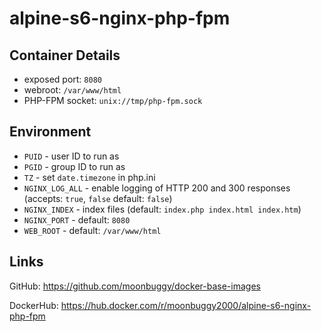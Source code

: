 # alpine-s6-nginx-php-fpm

## Container Details

* exposed port: `8080`
* webroot: `/var/www/html`
* PHP-FPM socket: `unix://tmp/php-fpm.sock`

## Environment

* `PUID`          - user ID to run as
* `PGID`          - group ID to run as
* `TZ`		      - set `date.timezone` in php.ini
* `NGINX_LOG_ALL` - enable logging of HTTP 200 and 300 responses (accepts: `true`, `false` default: `false`)
* `NGINX_INDEX`   - index files (default: `index.php index.html index.htm`)
* `NGINX_PORT`    - default: `8080`
* `WEB_ROOT`      - default: `/var/www/html`


## Links
GitHub: https://github.com/moonbuggy/docker-base-images

DockerHub: https://hub.docker.com/r/moonbuggy2000/alpine-s6-nginx-php-fpm
